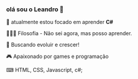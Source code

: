 ###  olá sou o Leandro 👋

📂 atualmente estou focado em aprender **C#**

🙇🏼‍♂️ Filosofia - Não sei agora, mas posso aprender.

🚀 Buscando evoluir e crescer!

🎮 Apaixonado por games e programação

⌨ HTML, CSS, Javascript, c#; 
